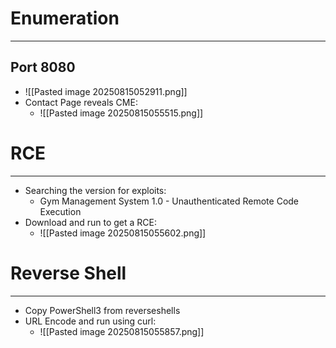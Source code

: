 # Enumeration
---
## Port 8080
- ![[Pasted image 20250815052911.png]]
- Contact Page reveals CME:
	- ![[Pasted image 20250815055515.png]]

# RCE
---
- Searching the version for exploits:
	- Gym Management System 1.0 - Unauthenticated Remote Code Execution 
- Download and run to get a RCE:
	- ![[Pasted image 20250815055602.png]]

# Reverse Shell
---
- Copy PowerShell3 from reverseshells
- URL Encode and run using curl:
	- ![[Pasted image 20250815055857.png]]